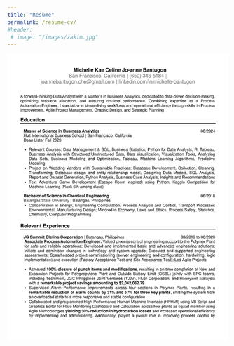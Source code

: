 ```yaml
---
title: "Resume"
permalink: /resume-cv/
#header:
 # image: "/images/zakim.jpg"
---
```


![Michelle Kae Celine Jo-anne Bantugon Data Scientist ](/images/Resume.png)

